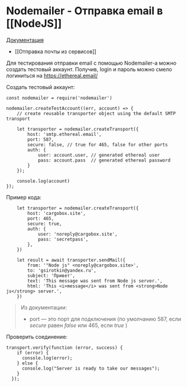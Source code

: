 # Nodemailer - Отправка email в [[NodeJS]]

[Документация](https://nodemailer.com/)

- [[Отправка почты из сервисов]]

Для тестирования отправки email с помощью Nodemailer-a можно создать тестовый аккаунт. Получив, login и пароль можно смело логиниться на 
https://ethereal.email/

Создать тестовый аккаунт:
```
const nodemailer = require('nodemailer')

nodemailer.createTestAccount((err, account) => {
    // create reusable transporter object using the default SMTP transport

    let transporter = nodemailer.createTransport({
        host: 'smtp.ethereal.email',
        port: 587,
        secure: false, // true for 465, false for other ports
        auth: {
            user: account.user, // generated ethereal user
            pass: account.pass  // generated ethereal password
        }
    });

    console.log(account)
});
```


Пример кода:
```
    let transporter = nodemailer.createTransport({
        host: 'cargobox.site',
        port: 465,
        secure: true,
        auth: {
            user: 'noreply@cargobox.site',
            pass: 'secretpass',
        },
    })

    let result = await transporter.sendMail({
        from: '"Node js" <noreply@cargobox.site>',
        to: 'gsirotkin@yandex.ru',
        subject: 'Привет',
        text: 'This message was sent from Node js server.',
        html: 'This <i>message</i> was sent from <strong>Node js</strong> server.',
    })
```

>Из документации:
>-   port — это порт для подключения (по умолчанию 587, если _secure_ равен _false_ или 465, если _true_ )


Проверить соединение:
```
transport.verify(function (error, success) {
    if (error) {
      console.log(error);
    } else {
      console.log("Server is ready to take our messages");
    }
  });
```
